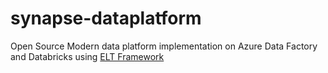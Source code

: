 # synapse-dataplatform
Open Source Modern data platform implementation on Azure Data Factory and Databricks using [ELT Framework](https://github.com/bennyaustin/elt-framework)
